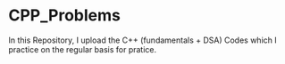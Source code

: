 # CPP_Problems

In this Repository, I upload the C++ (fundamentals + DSA) Codes which I practice on the regular basis for pratice. 
